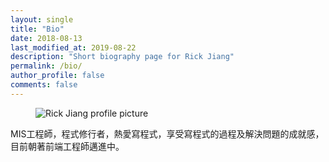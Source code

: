 ```yaml
---
layout: single
title: "Bio"
date: 2018-08-13
last_modified_at: 2019-08-22
description: "Short biography page for Rick Jiang"
permalink: /bio/
author_profile: false
comments: false
---
```

<figure class="align-right"><img src="{{ '/assets/images/bio.jpg' | relative_url }}" alt="Rick Jiang profile picture" /></figure>MIS工程師，程式修行者，熱愛寫程式，享受寫程式的過程及解決問題的成就感，目前朝著前端工程師邁進中。